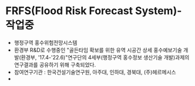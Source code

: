 # FRFS(Flood Risk Forecast System)-작업중

* 행정구역 홍수위험전망시스템
* 환경부 R&D로 수행중인 "골든타임 확보를 위한 유역 시공간 상세 홍수예보기술 개발(환경부, '17.4-'22.6)"연구단의 4세부(행정구역 홍수정보 생산기술 개발)과제의 연구결과를 공유하기 위해 구축되었다.
* 참여연구기관 : 한국건설기술연구원, 아주대, 인하대, 경북대, (주)헤르메시스
*     
